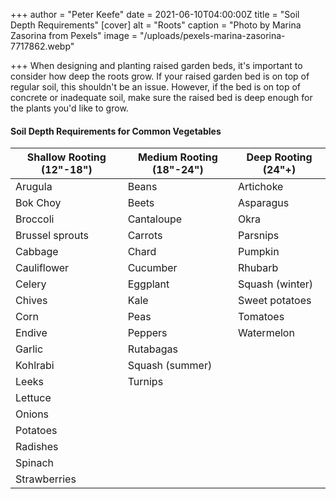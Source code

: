 +++
author = "Peter Keefe"
date = 2021-06-10T04:00:00Z
title = "Soil Depth Requirements"
[cover]
alt = "Roots"
caption = "Photo by Marina Zasorina from Pexels"
image = "/uploads/pexels-marina-zasorina-7717862.webp"

+++
When designing and planting raised garden beds, it's important to consider how deep the roots grow. If your raised garden bed is on top of regular soil, this shouldn't be an issue. However, if the bed is on top of concrete or inadequate soil, make sure the raised bed is deep enough for the plants you'd like to grow.

#### Soil Depth Requirements for Common Vegetables

| Shallow Rooting (12"-18") | Medium Rooting (18"-24") | Deep Rooting (24"+) |
| --- | --- | --- |
| Arugula | Beans | Artichoke |
| Bok Choy | Beets | Asparagus |
| Broccoli | Cantaloupe | Okra |
| Brussel sprouts | Carrots | Parsnips |
| Cabbage | Chard | Pumpkin |
| Cauliflower | Cucumber | Rhubarb |
| Celery | Eggplant | Squash (winter) |
| Chives | Kale | Sweet potatoes |
| Corn | Peas | Tomatoes |
| Endive | Peppers | Watermelon |
| Garlic | Rutabagas |  |
| Kohlrabi | Squash (summer) |  |
| Leeks | Turnips |  |
| Lettuce |  |  |
| Onions |  |  |
| Potatoes |  |  |
| Radishes |  |  |
| Spinach |  |  |
| Strawberries |  |  |
